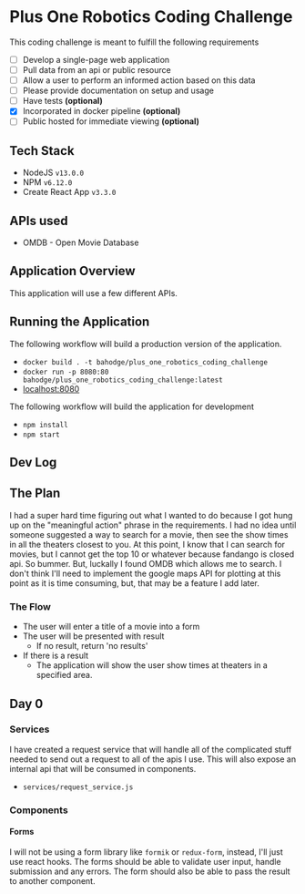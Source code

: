 # Plus One Robotics Coding Challenge

This coding challenge is meant to fulfill the following requirements

- [ ] Develop a single-page web application
- [ ] Pull data from an api or public resource
- [ ] Allow a user to perform an informed action based on this data
- [ ] Please provide documentation on setup and usage
- [ ] Have tests **(optional)**
- [x] Incorporated in docker pipeline **(optional)**
- [ ] Public hosted for immediate viewing **(optional)**

## Tech Stack

- NodeJS `v13.0.0`
- NPM `v6.12.0`
- Create React App `v3.3.0`

## APIs used

- OMDB - Open Movie Database

## Application Overview

This application will use a few different APIs.

## Running the Application

The following workflow will build a production version of the application.

- `docker build . -t bahodge/plus_one_robotics_coding_challenge`
- `docker run -p 8080:80 bahodge/plus_one_robotics_coding_challenge:latest`
- [localhost:8080](http://localhost:8080)

The following workflow will build the application for development

- `npm install`
- `npm start`

## Dev Log

## The Plan

I had a super hard time figuring out what I wanted to do because I got hung up on the "meaningful action" phrase in the requirements. I had no idea until someone suggested a way to search for a movie, then see the show times in all the theaters closest to you. At this point, I know that I can search for movies, but I cannot get the top 10 or whatever because fandango is closed api. So bummer. But, luckally I found OMDB which allows me to search. I don't think I'll need to implement the google maps API for plotting at this point as it is time consuming, but, that may be a feature I add later.

### The Flow

- The user will enter a title of a movie into a form
- The user will be presented with result
  - If no result, return 'no results'
- If there is a result
  - The application will show the user show times at theaters in a specified area.

## Day 0

### Services

I have created a request service that will handle all of the complicated stuff needed to send out a request to all of the apis I use. This will also expose an internal api that will be consumed in components.

- `services/request_service.js`

### Components

#### Forms

I will not be using a form library like `formik` or `redux-form`, instead, I'll just use react hooks. The forms should be able to validate user input, handle submission and any errors. The form should also be able to pass the result to another component.
